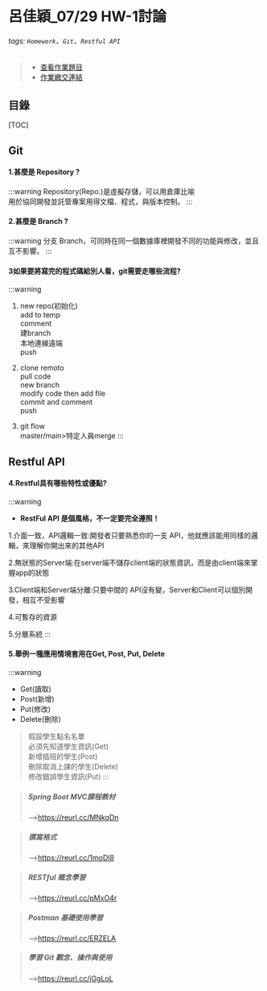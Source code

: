 # 呂佳穎_07/29 HW-1討論

###### tags: `Homework`、`Git`、`Restful API`
>- [查看作業題目](https://reurl.cc/GErKxx)
>- [作業繳交連結](https://reurl.cc/nO0DgX)

## 目錄
[TOC]

## Git

#### 1.甚麼是 Repository ?
:::warning
Repository(Repo.)是虛擬存儲，可以用倉庫比喻  
用於協同開發並託管專案用得文檔、程式，與版本控制。
:::
#### 2.甚麼是 Branch ?
:::warning
分支 Branch，可同時在同一個數據庫裡開發不同的功能與修改，並且互不影響。
:::
#### 3如果要將寫完的程式碼給別人看，git需要走哪些流程?
:::warning

1.  new repo(初始化)  
    add to temp  
    comment  
    建branch  
    本地連線遠端  
    push  
    
2. clone remoto  
    pull code  
    new branch  
    modify code then add file  
    commit and comment  
    push  
    
3. git flow  
    master/main>特定人員merge
:::

## Restful API

#### 4.Restful具有哪些特性或優點?
:::warning
* **RestFul API 是個風格，不一定要完全遵照！**

1.介面一致，API邏輯一致:開發者只要熟悉你的一支 API，他就應該能用同樣的邏輯，來理解你開出來的其他API

2.無狀態的Server端:在server端不儲存client端的狀態資訊，而是由client端來掌握app的狀態

3.Client端和Server端分離:只要中間的 API沒有變，Server和Client可以個別開發，相互不受影響

4.可暫存的資源

5.分層系統
:::
#### 5.舉例一種應用情境套用在Get, Post, Put, Delete
:::warning
- Get(讀取)
- Post(新增)
- Put(修改)
- Delete(刪除)

> 假設學生點名名單  
必須先知道學生資訊(Get)  
新增插班的學生(Post)  
刪除取消上課的學生(Delete)  
修改錯誤學生資訊(Put)
:::

>##### Spring Boot MVC課程教材
>-->https://reurl.cc/MNkqDn

>##### 撰寫格式
>-->https://reurl.cc/1moDl8

>##### RESTful 概念學習
>-->https://reurl.cc/pMxO4r

>##### Postman 基礎使用學習
>-->https://reurl.cc/ERZELA

>##### 學習 Git 觀念、操作與使用
>-->https://reurl.cc/jGgLoL
